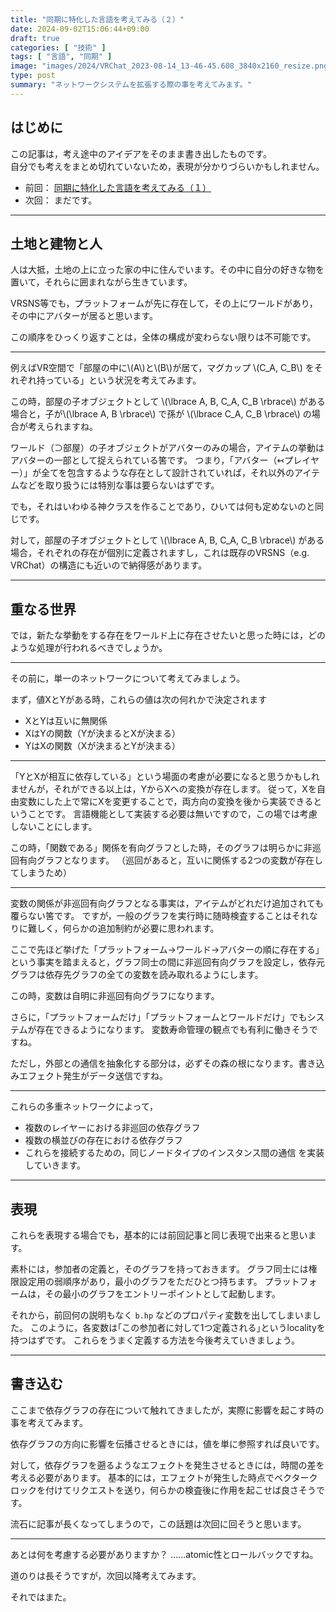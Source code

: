 ```yaml
---
title: "同期に特化した言語を考えてみる（２）"
date: 2024-09-02T15:06:44+09:00
draft: true
categories: [ "技術" ]
tags: [ "言語", "同期" ]
image: "images/2024/VRChat_2023-08-14_13-46-45.608_3840x2160_resize.png"
type: post
summary: "ネットワークシステムを拡張する際の事を考えてみます。"
---
```


## はじめに

この記事は，考え途中のアイデアをそのまま書き出したものです。  
自分でも考えをまとめ切れていないため，表現が分かりづらいかもしれません。

- 前回： [同期に特化した言語を考えてみる（１）](/blog/sync_language_01)
- 次回： まだです。

---

## 土地と建物と人

人は大抵，土地の上に立った家の中に住んでいます。その中に自分の好きな物を置いて，それらに囲まれながら生きています。

VRSNS等でも，プラットフォームが先に存在して，その上にワールドがあり，その中にアバターが居ると思います。

この順序をひっくり返すことは，全体の構成が変わらない限りは不可能です。

---

例えばVR空間で「部屋の中に\\(A\\)と\\(B\\)が居て，マグカップ \\(C_A, C_B\\) をそれぞれ持っている」という状況を考えてみます。

この時，部屋の子オブジェクトとして \\(\lbrace A, B, C_A, C_B \rbrace\\) がある場合と，子が\\(\lbrace A, B \rbrace\\) で孫が \\(\lbrace C_A, C_B \rbrace\\) の場合が考えられますね。

ワールド（⊃部屋）の子オブジェクトがアバターのみの場合，アイテムの挙動はアバターの一部として捉えられている筈です。
つまり，「アバター（↢プレイヤー）」が全てを包含するような存在として設計されていれば，それ以外のアイテムなどを取り扱うには特別な事は要らないはずです。

でも，それはいわゆる神クラスを作ることであり，ひいては何も定めないのと同じです。

対して，部屋の子オブジェクトとして \\(\lbrace A, B, C_A, C_B \rbrace\\) がある場合，それぞれの存在が個別に定義されますし，これは既存のVRSNS（e.g. VRChat）の構造にも近いので納得感があります。

---

## 重なる世界

では，新たな挙動をする存在をワールド上に存在させたいと思った時には，どのような処理が行われるべきでしょうか。

---

その前に，単一のネットワークについて考えてみましょう。

まず，値XとYがある時，これらの値は次の何れかで決定されます
- XとYは互いに無関係
- XはYの関数（Yが決まるとXが決まる）
- YはXの関数（Xが決まるとYが決まる）

---

「YとXが相互に依存している」という場面の考慮が必要になると思うかもしれませんが，それができる以上は，YからXへの変換が存在します。
従って，Xを自由変数にした上で常にXを変更することで，両方向の変換を後から実装できるということです。
言語機能として実装する必要は無いですので，この場では考慮しないことにします。

この時，「関数である」関係を有向グラフとした時，そのグラフは明らかに非巡回有向グラフとなります。
（巡回があると，互いに関係する2つの変数が存在してしまうため）

---

変数の関係が非巡回有向グラフとなる事実は，アイテムがどれだけ追加されても覆らない筈です。
ですが，一般のグラフを実行時に随時検査することはそれなりに難しく，何らかの追加制約が必要に思われます。

ここで先ほど挙げた「プラットフォーム→ワールド→アバターの順に存在する」という事実を踏まえると，グラフ同士の間に非巡回有向グラフを設定し，依存元グラフは依存先グラフの全ての変数を読み取れるようにします。

この時，変数は自明に非巡回有向グラフになります。

さらに，「プラットフォームだけ」「プラットフォームとワールドだけ」でもシステムが存在できるようになります。
変数寿命管理の観点でも有利に働きそうですね。

ただし，外部との通信を抽象化する部分は，必ずその森の根になります。書き込みエフェクト発生がデータ送信ですね。

---

これらの多重ネットワークによって，
- 複数のレイヤーにおける非巡回の依存グラフ
- 複数の横並びの存在における依存グラフ
- これらを接続するための，同じノードタイプのインスタンス間の通信
を実装していきます。

---

## 表現

これらを表現する場合でも，基本的には前回記事と同じ表現で出来ると思います。

素朴には，参加者の定義と，そのグラフを持っておきます。
グラフ同士には権限設定用の弱順序があり，最小のグラフをただひとつ持ちます。
プラットフォームは，その最小のグラフをエントリーポイントとして起動します。

それから，前回何の説明もなく `b.hp` などのプロパティ変数を出してしまいました。
このように，各変数は｢この参加者に対して1つ定義される｣というlocalityを持つはずです。
これらをうまく定義する方法を今後考えていきましょう。

---

## 書き込む

ここまで依存グラフの存在について触れてきましたが，実際に影響を起こす時の事を考えてみます。

依存グラフの方向に影響を伝播させるときには，値を単に参照すれば良いです。

対して，依存グラフを遡るようなエフェクトを発生させるときには，時間の差を考える必要があります。
基本的には，エフェクトが発生した時点でベクタークロックを付けてリクエストを送り，何らかの検査後に作用を起こせば良さそうです。

流石に記事が長くなってしまうので，この話題は次回に回そうと思います。

---

あとは何を考慮する必要がありますか？ ……atomic性とロールバックですね。

道のりは長そうですが，次回以降考えてみます。

それではまた。
